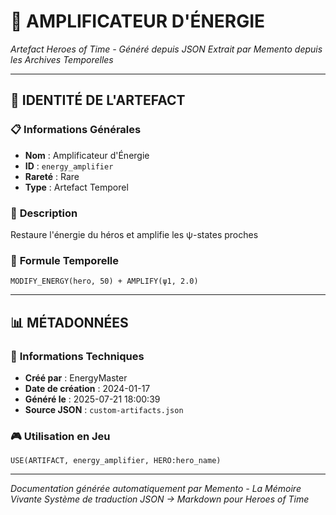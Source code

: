 # 💎 **AMPLIFICATEUR D'ÉNERGIE**
*Artefact Heroes of Time - Généré depuis JSON*
*Extrait par Memento depuis les Archives Temporelles*

---

## 🌟 **IDENTITÉ DE L'ARTEFACT**

### 📋 **Informations Générales**
- **Nom** : Amplificateur d'Énergie
- **ID** : `energy_amplifier`
- **Rareté** : Rare
- **Type** : Artefact Temporel

### 📖 **Description**
Restaure l'énergie du héros et amplifie les ψ-states proches


### 🔮 **Formule Temporelle**
```hots
MODIFY_ENERGY(hero, 50) + AMPLIFY(ψ1, 2.0)
```

---

## 📊 **MÉTADONNÉES**

### 🔧 **Informations Techniques**
- **Créé par** : EnergyMaster
- **Date de création** : 2024-01-17
- **Généré le** : 2025-07-21 18:00:39
- **Source JSON** : `custom-artifacts.json`

### 🎮 **Utilisation en Jeu**
```hots
USE(ARTIFACT, energy_amplifier, HERO:hero_name)
```

---

*Documentation générée automatiquement par Memento - La Mémoire Vivante*
*Système de traduction JSON → Markdown pour Heroes of Time*

